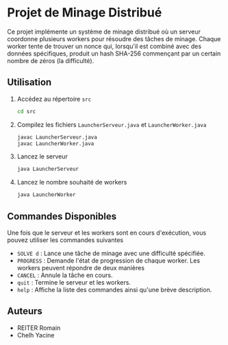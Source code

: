# Projet de Minage Distribué

Ce projet implémente un système de minage distribué où un serveur coordonne plusieurs workers pour résoudre des tâches de minage.
Chaque worker tente de trouver un nonce qui, lorsqu'il est combiné avec des données spécifiques,
produit un hash SHA-256 commençant par un certain nombre de zéros (la difficulté).

## Utilisation

1. Accédez au répertoire `src` 
    ```sh
    cd src
    ```

2. Compilez les fichiers `LauncherServeur.java` et `LauncherWorker.java` 
    ```sh
    javac LauncherServeur.java
    javac LauncherWorker.java
    ```

3. Lancez le serveur 
    ```sh
    java LauncherServeur
    ```

4. Lancez le nombre souhaité de workers 
    ```sh
    java LauncherWorker
    ```

## Commandes Disponibles

Une fois que le serveur et les workers sont en cours d'exécution, vous pouvez utiliser les commandes suivantes 

- `SOLVE d` : Lance une tâche de minage avec une difficulté spécifiée.
- `PROGRESS` : Demande l'état de progression de chaque worker. Les workers peuvent répondre de deux manières 
- `CANCEL` : Annule la tâche en cours.
- `quit` : Termine le serveur et les workers.
- `help` : Affiche la liste des commandes ainsi qu'une brève description.


## Auteurs

- REITER Romain
- Chelh Yacine

